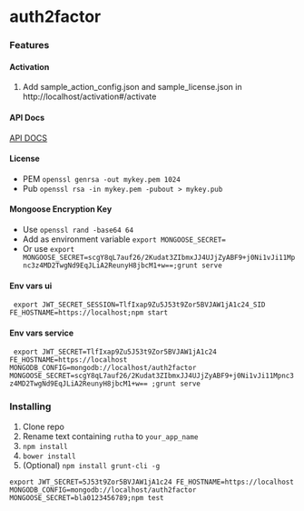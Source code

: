 # auth2factor

### Features ###

#### Activation

1. Add sample_action_config.json and sample_license.json in http://localhost/activation#/activate 

#### API Docs

[API DOCS](http://localhost:3002/api_docs)

#### License
* PEM `openssl genrsa -out mykey.pem 1024`
* Pub `openssl rsa -in mykey.pem -pubout > mykey.pub`

#### Mongoose Encryption Key

* Use  `openssl rand -base64 64`
* Add as environment variable `export MONGOOSE_SECRET=`
* Or use `export MONGOOSE_SECRET=scgY8qL7auf26/2Kudat3ZIbmxJJ4UJjZyABF9+j0Ni1vJi11Mpnc3z4MD2TwgNd9EqJLiA2ReunyH8jbcM1+w==;grunt serve`

#### Env vars ui
` export JWT_SECRET_SESSION=TlfIxap9Zu5J53t9Zor5BVJAW1jA1c24_SID FE_HOSTNAME=https://localhost;npm start`

#### Env vars service
` export JWT_SECRET=TlfIxap9Zu5J53t9Zor5BVJAW1jA1c24 FE_HOSTNAME=https://localhost MONGODB_CONFIG=mongodb://localhost/auth2factor MONGOOSE_SECRET=scgY8qL7auf26/2Kudat3ZIbmxJJ4UJjZyABF9+j0Ni1vJi11Mpnc3z4MD2TwgNd9EqJLiA2ReunyH8jbcM1+w== ;grunt serve`


### Installing ###
1. Clone repo
2. Rename text containing `rutha` to `your_app_name`
3. `npm install`
4. `bower install`
5. (Optional) `npm install grunt-cli -g`

`export JWT_SECRET=5J53t9Zor5BVJAW1jA1c24 FE_HOSTNAME=https://localhost MONGODB_CONFIG=mongodb://localhost/auth2factor MONGOOSE_SECRET=bla0123456789;npm test`